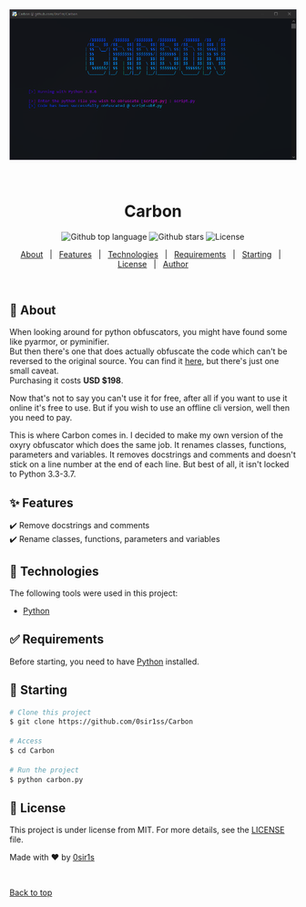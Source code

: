 <div align="center" id="top"> 
  <img src="./img.png" alt="Carbon" />

  &#xa0;

</div>

<h1 align="center">Carbon</h1>

<p align="center">
  <img alt="Github top language" src="https://img.shields.io/github/languages/top/0sir1ss/Carbon">

  <img alt="Github stars" src="https://img.shields.io/github/stars/0sir1ss/Carbon" />

  <img alt="License" src="https://img.shields.io/github/license/0sir1ss/Carbon">

  <!-- <img alt="Github issues" src="https://img.shields.io/github/issues/0sir1ss/Carbon" /> -->

  <!-- <img alt="Repository size" src="https://img.shields.io/github/repo-size/0sir1ss/Carbon"> -->
  
  <!-- <img alt="Github language count" src="https://img.shields.io/github/languages/count/0sir1ss/Carbon"> -->
  
  <!-- <img alt="Github forks" src="https://img.shields.io/github/forks/0sir1ss/Carbon" /> -->

</p>


<p align="center">
  <a href="#dart-about">About</a> &#xa0; | &#xa0; 
  <a href="#sparkles-features">Features</a> &#xa0; | &#xa0;
  <a href="#rocket-technologies">Technologies</a> &#xa0; | &#xa0;
  <a href="#white_check_mark-requirements">Requirements</a> &#xa0; | &#xa0;
  <a href="#checkered_flag-starting">Starting</a> &#xa0; | &#xa0;
  <a href="#memo-license">License</a> &#xa0; | &#xa0;
  <a href="https://github.com/0sir1ss" target="_blank">Author</a>
</p>

<br>

## :dart: About ##

When looking around for python obfuscators, you might have found some like pyarmor, or pyminifier.\
But then there's one that does actually obfuscate the code which can't be reversed to the original source. You can find it [here](https://pyob.oxyry.com/), but there's just one small caveat.\
Purchasing it costs **USD $198**.

Now that's not to say you can't use it for free, after all if you want to use it online it's free to use. But if you wish to use an offline cli version, well then you need to pay.

This is where Carbon comes in. I decided to make my own version of the oxyry obfuscator which does the same job. It renames classes, functions, parameters and variables. It removes docstrings and comments and doesn't stick on a line number at the end of each line. But best of all, it isn't locked to Python 3.3-3.7.

## :sparkles: Features ##

:heavy_check_mark: Remove docstrings and comments\
:heavy_check_mark: Rename classes, functions, parameters and variables

## :rocket: Technologies ##

The following tools were used in this project:

- [Python](https://www.python.org/)

## :white_check_mark: Requirements ##

Before starting, you need to have [Python](https://www.python.org/) installed.

## :checkered_flag: Starting ##

```bash
# Clone this project
$ git clone https://github.com/0sir1ss/Carbon

# Access
$ cd Carbon

# Run the project
$ python carbon.py
```

## :memo: License ##

This project is under license from MIT. For more details, see the [LICENSE](LICENSE) file.


Made with :heart: by <a href="https://github.com/0sir1ss" target="_blank">0sir1s</a>

&#xa0;

<a href="#top">Back to top</a>
